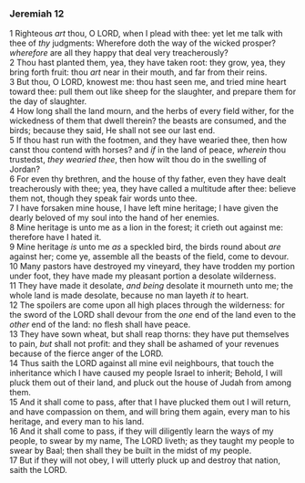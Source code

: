 ### Jeremiah 12

1 Righteous *art* thou, O LORD, when I plead with thee: yet let me talk with thee of *thy* judgments: Wherefore doth the way of the wicked prosper? *wherefore* are all they happy that deal very treacherously?  
2 Thou hast planted them, yea, they have taken root: they grow, yea, they bring forth fruit: thou *art* near in their mouth, and far from their reins.  
3 But thou, O LORD, knowest me: thou hast seen me, and tried mine heart toward thee: pull them out like sheep for the slaughter, and prepare them for the day of slaughter.  
4 How long shall the land mourn, and the herbs of every field wither, for the wickedness of them that dwell therein? the beasts are consumed, and the birds; because they said, He shall not see our last end.  
5 If thou hast run with the footmen, and they have wearied thee, then how canst thou contend with horses? and *if* in the land of peace, *wherein* thou trustedst, *they wearied thee*, then how wilt thou do in the swelling of Jordan?  
6 For even thy brethren, and the house of thy father, even they have dealt treacherously with thee; yea, they have called a multitude after thee: believe them not, though they speak fair words unto thee.  
7 I have forsaken mine house, I have left mine heritage; I have given the dearly beloved of my soul into the hand of her enemies.  
8 Mine heritage is unto me as a lion in the forest; it crieth out against me: therefore have I hated it.  
9 Mine heritage *is* unto me *as* a speckled bird, the birds round about *are* against her; come ye, assemble all the beasts of the field, come to devour.  
10 Many pastors have destroyed my vineyard, they have trodden my portion under foot, they have made my pleasant portion a desolate wilderness.  
11 They have made it desolate, *and being* desolate it mourneth unto me; the whole land is made desolate, because no man layeth *it* to heart.  
12 The spoilers are come upon all high places through the wilderness: for the sword of the LORD shall devour from the *one* end of the land even to the *other* end of the land: no flesh shall have peace.  
13 They have sown wheat, but shall reap thorns: they have put themselves to pain, *but* shall not profit: and they shall be ashamed of your revenues because of the fierce anger of the LORD.  
14 Thus saith the LORD against all mine evil neighbours, that touch the inheritance which I have caused my people Israel to inherit; Behold, I will pluck them out of their land, and pluck out the house of Judah from among them.  
15 And it shall come to pass, after that I have plucked them out I will return, and have compassion on them, and will bring them again, every man to his heritage, and every man to his land.  
16 And it shall come to pass, if they will diligently learn the ways of my people, to swear by my name, The LORD liveth; as they taught my people to swear by Baal; then shall they be built in the midst of my people.  
17 But if they will not obey, I will utterly pluck up and destroy that nation, saith the LORD.  
